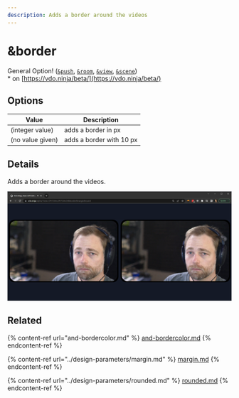 ```yaml
---
description: Adds a border around the videos
---
```


# \&border

General Option! ([`&push`](../../source-settings/push.md), [`&room`](../../general-settings/room.md), [`&view`](../view-parameters/view.md), [`&scene`](../view-parameters/scene.md))\
\* on [https://vdo.ninja/beta/](https://vdo.ninja/beta/)

## Options

| Value            | Description              |
| ---------------- | ------------------------ |
| (integer value)  | adds a border in px      |
| (no value given) | adds a border with 10 px |

## Details

Adds a border around the videos.

![](<../../.gitbook/assets/image (103) (1).png>)

## Related

{% content-ref url="and-bordercolor.md" %}
[and-bordercolor.md](and-bordercolor.md)
{% endcontent-ref %}

{% content-ref url="../design-parameters/margin.md" %}
[margin.md](../design-parameters/margin.md)
{% endcontent-ref %}

{% content-ref url="../design-parameters/rounded.md" %}
[rounded.md](../design-parameters/rounded.md)
{% endcontent-ref %}
